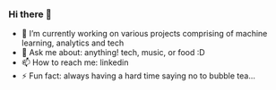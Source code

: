 ### Hi there 👋

<!--
**jiahui890/jiahui890** is a ✨ _special_ ✨ repository because its `README.md` (this file) appears on your GitHub profile.

Here are some ideas to get you started:
- 👯 I’m looking to collaborate on ...
- 🤔 I’m looking for help with ...
- 😄 Pronouns: ...
- 🌱 I’m currently learning to build on technical and soft skills!

-->

- 🔭 I’m currently working on various projects comprising of machine learning, analytics and tech
- 💬 Ask me about: anything! tech, music, or food :D
- 📫 How to reach me: linkedin
- ⚡ Fun fact: always having a hard time saying no to bubble tea... 

